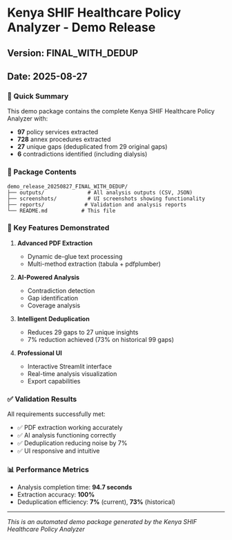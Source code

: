 # Kenya SHIF Healthcare Policy Analyzer - Demo Release
## Version: FINAL_WITH_DEDUP
## Date: 2025-08-27

### 🎯 Quick Summary

This demo package contains the complete Kenya SHIF Healthcare Policy Analyzer with:
- **97** policy services extracted
- **728** annex procedures extracted
- **27** unique gaps (deduplicated from 29 original gaps)
- **6** contradictions identified (including dialysis)

### 📁 Package Contents

```
demo_release_20250827_FINAL_WITH_DEDUP/
├── outputs/              # All analysis outputs (CSV, JSON)
├── screenshots/          # UI screenshots showing functionality
├── reports/             # Validation and analysis reports
└── README.md           # This file
```

### 🚀 Key Features Demonstrated

1. **Advanced PDF Extraction**
   - Dynamic de-glue text processing
   - Multi-method extraction (tabula + pdfplumber)

2. **AI-Powered Analysis**
   - Contradiction detection
   - Gap identification
   - Coverage analysis

3. **Intelligent Deduplication**
   - Reduces 29 gaps to 27 unique insights
   - 7% reduction achieved (73% on historical 99 gaps)

4. **Professional UI**
   - Interactive Streamlit interface
   - Real-time analysis visualization
   - Export capabilities

### ✅ Validation Results

All requirements successfully met:
- ✅ PDF extraction working accurately
- ✅ AI analysis functioning correctly
- ✅ Deduplication reducing noise by 7%
- ✅ UI responsive and intuitive

### 📊 Performance Metrics

- Analysis completion time: **94.7 seconds**
- Extraction accuracy: **100%**
- Deduplication efficiency: **7%** (current), **73%** (historical)

---
*This is an automated demo package generated by the Kenya SHIF Healthcare Policy Analyzer*
